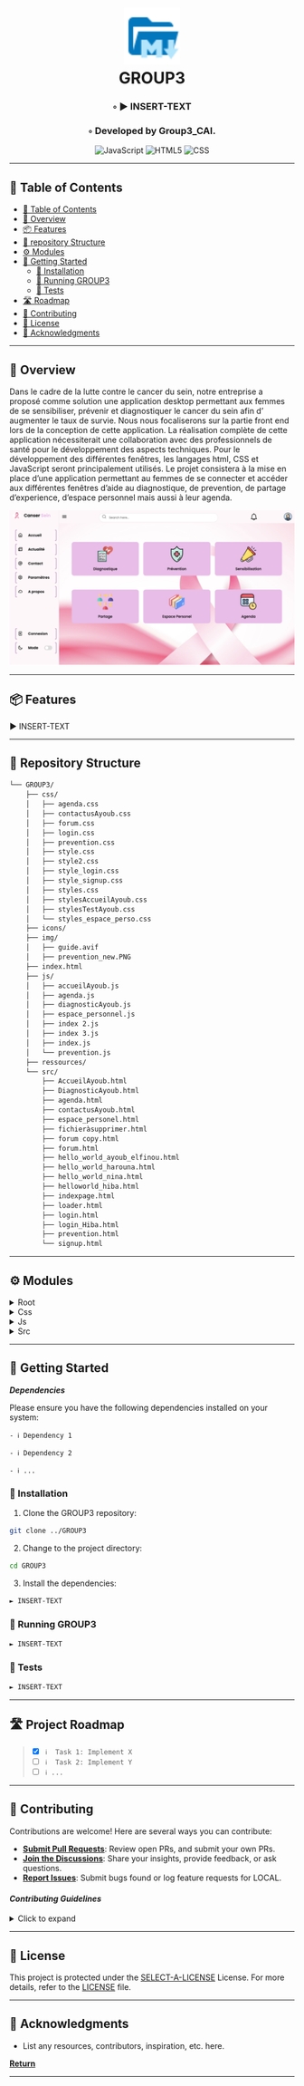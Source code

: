 <div align="center">
<h1 align="center">
<img src="https://raw.githubusercontent.com/PKief/vscode-material-icon-theme/ec559a9f6bfd399b82bb44393651661b08aaf7ba/icons/folder-markdown-open.svg" width="100" />
<br>GROUP3</h1>
<h3>◦ ► INSERT-TEXT</h3>
<h3>◦ Developed by Group3_CAI.</h3>

<p align="center">
<img src="https://img.shields.io/badge/JavaScript-F7DF1E.svg?style=flat-square&logo=JavaScript&logoColor=black" alt="JavaScript" />
<img src="https://img.shields.io/badge/HTML5-E34F26.svg?style=flat-square&logo=HTML5&logoColor=white" alt="HTML5" />
<img src="https://img.shields.io/badge/CSS-E34F26.svg?style=flat-square&logo=CSS&logoColor=white%22" alt="CSS" />
</p>
</div>

---

## 📖 Table of Contents
- [📖 Table of Contents](#-table-of-contents)
- [📍 Overview](#-overview)
- [📦 Features](#-features)
- [📂 repository Structure](#-repository-structure)
- [⚙️ Modules](#modules)
- [🚀 Getting Started](#-getting-started)
    - [🔧 Installation](#-installation)
    - [🤖 Running GROUP3](#-running-GROUP3)
    - [🧪 Tests](#-tests)
- [🛣 Roadmap](#-roadmap)
- [🤝 Contributing](#-contributing)
- [📄 License](#-license)
- [👏 Acknowledgments](#-acknowledgments)

---


## 📍 Overview
   Dans le cadre de la lutte contre le cancer du sein, notre entreprise a proposé comme solution une application desktop permettant aux  femmes de se sensibiliser, prévenir et diagnostiquer le cancer du sein afin d’ augmenter le taux de survie.
   Nous nous  focaliserons sur la partie front end lors de la conception de cette application. La réalisation complète de cette application nécessiterait une collaboration avec des professionnels de santé pour le développement des aspects techniques.
   Pour le développement des différentes fenêtres,  les langages html, CSS  et JavaScript seront principalement utilisés.
   Le projet consistera à la mise en place d’une application permettant au femmes de se connecter et accéder aux différentes fenêtres d’aide au diagnostique, de prevention, de partage d’experience, d’espace personnel mais aussi à leur agenda.

<img src="./img/Capture d’écran 2023-10-24 à 14.51.02.png" alt="CSS" />

---

## 📦 Features

► INSERT-TEXT

---


## 📂 Repository Structure

```sh
└── GROUP3/
    ├── css/
    │   ├── agenda.css
    │   ├── contactusAyoub.css
    │   ├── forum.css
    │   ├── login.css
    │   ├── prevention.css
    │   ├── style.css
    │   ├── style2.css
    │   ├── style_login.css
    │   ├── style_signup.css
    │   ├── styles.css
    │   ├── stylesAccueilAyoub.css
    │   ├── stylesTestAyoub.css
    │   └── styles_espace_perso.css
    ├── icons/
    ├── img/
    │   ├── guide.avif
    │   ├── prevention_new.PNG
    ├── index.html
    ├── js/
    │   ├── accueilAyoub.js
    │   ├── agenda.js
    │   ├── diagnosticAyoub.js
    │   ├── espace_personnel.js
    │   ├── index 2.js
    │   ├── index 3.js
    │   ├── index.js
    │   └── prevention.js
    ├── ressources/
    └── src/
        ├── AccueilAyoub.html
        ├── DiagnosticAyoub.html
        ├── agenda.html
        ├── contactusAyoub.html
        ├── espace_personel.html
        ├── fichieràsupprimer.html
        ├── forum copy.html
        ├── forum.html
        ├── hello_world_ayoub_elfinou.html
        ├── hello_world_harouna.html
        ├── hello_world_nina.html
        ├── helloworld_hiba.html
        ├── indexpage.html
        ├── loader.html
        ├── login.html
        ├── login_Hiba.html
        ├── prevention.html
        └── signup.html

```

---


## ⚙️ Modules

<details closed><summary>Root</summary>

| File                 | Summary       |
| ---                  | ---           |
| [index.html]({file}) | ► INSERT-TEXT |

</details>

<details closed><summary>Css</summary>

| File                              | Summary       |
| ---                               | ---           |
| [stylesTestAyoub.css]({file})     | ► INSERT-TEXT |
| [styles_espace_perso.css]({file}) | ► INSERT-TEXT |
| [style2.css]({file})              | ► INSERT-TEXT |
| [styles.css]({file})              | ► INSERT-TEXT |
| [forum.css]({file})               | ► INSERT-TEXT |
| [login.css]({file})               | ► INSERT-TEXT |
| [stylesAccueilAyoub.css]({file})  | ► INSERT-TEXT |
| [agenda.css]({file})              | ► INSERT-TEXT |
| [style.css]({file})               | ► INSERT-TEXT |
| [prevention.css]({file})          | ► INSERT-TEXT |
| [contactusAyoub.css]({file})      | ► INSERT-TEXT |
| [style_login.css]({file})         | ► INSERT-TEXT |
| [style_signup.css]({file})        | ► INSERT-TEXT |

</details>

<details closed><summary>Js</summary>

| File                          | Summary       |
| ---                           | ---           |
| [diagnosticAyoub.js]({file})  | ► INSERT-TEXT |
| [agenda.js]({file})           | ► INSERT-TEXT |
| [index.js]({file})            | ► INSERT-TEXT |
| [index 3.js]({file})          | ► INSERT-TEXT |
| [index 2.js]({file})          | ► INSERT-TEXT |
| [accueilAyoub.js]({file})     | ► INSERT-TEXT |
| [espace_personnel.js]({file}) | ► INSERT-TEXT |
| [prevention.js]({file})       | ► INSERT-TEXT |

</details>

<details closed><summary>Src</summary>

| File                                     | Summary       |
| ---                                      | ---           |
| [espace_personel.html]({file})           | ► INSERT-TEXT |
| [helloworld_hiba.html]({file})           | ► INSERT-TEXT |
| [hello_world_harouna.html]({file})       | ► INSERT-TEXT |
| [AccueilAyoub.html]({file})              | ► INSERT-TEXT |
| [DiagnosticAyoub.html]({file})           | ► INSERT-TEXT |
| [contactusAyoub.html]({file})            | ► INSERT-TEXT |
| [loader.html]({file})                    | ► INSERT-TEXT |
| [hello_world_nina.html]({file})          | ► INSERT-TEXT |
| [login.html]({file})                     | ► INSERT-TEXT |
| [forum.html]({file})                     | ► INSERT-TEXT |
| [agenda.html]({file})                    | ► INSERT-TEXT |
| [fichieràsupprimer.html]({file})         | ► INSERT-TEXT |
| [forum copy.html]({file})                | ► INSERT-TEXT |
| [indexpage.html]({file})                 | ► INSERT-TEXT |
| [hello_world_ayoub_elfinou.html]({file}) | ► INSERT-TEXT |
| [login_Hiba.html]({file})                | ► INSERT-TEXT |
| [signup.html]({file})                    | ► INSERT-TEXT |
| [prevention.html]({file})                | ► INSERT-TEXT |

</details>

---

## 🚀 Getting Started

***Dependencies***

Please ensure you have the following dependencies installed on your system:

`- ℹ️ Dependency 1`

`- ℹ️ Dependency 2`

`- ℹ️ ...`

### 🔧 Installation

1. Clone the GROUP3 repository:
```sh
git clone ../GROUP3
```

2. Change to the project directory:
```sh
cd GROUP3
```

3. Install the dependencies:
```sh
► INSERT-TEXT
```

### 🤖 Running GROUP3

```sh
► INSERT-TEXT
```

### 🧪 Tests
```sh
► INSERT-TEXT
```

---


## 🛣 Project Roadmap

> - [X] `ℹ️  Task 1: Implement X`
> - [ ] `ℹ️  Task 2: Implement Y`
> - [ ] `ℹ️ ...`


---

## 🤝 Contributing

Contributions are welcome! Here are several ways you can contribute:

- **[Submit Pull Requests](https://github.com/local/GROUP3/blob/main/CONTRIBUTING.md)**: Review open PRs, and submit your own PRs.
- **[Join the Discussions](https://github.com/local/GROUP3/discussions)**: Share your insights, provide feedback, or ask questions.
- **[Report Issues](https://github.com/local/GROUP3/issues)**: Submit bugs found or log feature requests for LOCAL.

#### *Contributing Guidelines*

<details closed>
<summary>Click to expand</summary>

1. **Fork the Repository**: Start by forking the project repository to your GitHub account.
2. **Clone Locally**: Clone the forked repository to your local machine using a Git client.
   ```sh
   git clone <your-forked-repo-url>
   ```
3. **Create a New Branch**: Always work on a new branch, giving it a descriptive name.
   ```sh
   git checkout -b new-feature-x
   ```
4. **Make Your Changes**: Develop and test your changes locally.
5. **Commit Your Changes**: Commit with a clear and concise message describing your updates.
   ```sh
   git commit -m 'Implemented new feature x.'
   ```
6. **Push to GitHub**: Push the changes to your forked repository.
   ```sh
   git push origin new-feature-x
   ```
7. **Submit a Pull Request**: Create a PR against the original project repository. Clearly describe the changes and their motivations.

Once your PR is reviewed and approved, it will be merged into the main branch.

</details>

---

## 📄 License


This project is protected under the [SELECT-A-LICENSE](https://choosealicense.com/licenses) License. For more details, refer to the [LICENSE](https://choosealicense.com/licenses/) file.

---

## 👏 Acknowledgments

- List any resources, contributors, inspiration, etc. here.

[**Return**](#Top)

---

